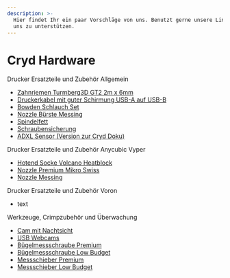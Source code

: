 ```yaml
---
description: >-
  Hier findet Ihr ein paar Vorschläge von uns. Benutzt gerne unsere Links, um
  uns zu unterstützen.
---
```


# Cryd Hardware

Drucker Ersatzteile und Zubehör Allgemein&#x20;

* [Zahnriemen Turmberg3D GT2 2m x 6mm](https://amzn.to/3MQLdDS)
* [Druckerkabel mit guter Schirmung USB-A auf USB-B](https://amzn.to/3UyPMax)
* [Bowden Schlauch Set](https://amzn.to/3BNtk4G)
* [Nozzle Bürste Messing](https://amzn.to/3MQLEhu)
* [Spindelfett](https://amzn.to/3UwNrN4)
* [Schraubensicherung](https://amzn.to/3dIOBo4)
* [ADXL Sensor (Version zur Cryd Doku)](https://arduino-projekte.info/produkt/gy-291-adxl345-3-achsen-gyroskop-beschleunigungssensor/)

Drucker Ersatzteile und Zubehör Anycubic Vyper

* [Hotend Socke Volcano Heatblock ](https://amzn.to/3wE0xy0)
* [Nozzle Premium Mikro Swiss](https://amzn.to/3UDAJw9)
* [Nozzle Messing](https://amzn.to/3LKERVC)

Drucker Ersatzteile und Zubehör Voron

* text

Werkzeuge, Crimpzubehör und Überwachung

* [Cam mit Nachtsicht](https://amzn.to/3fiilZs)
* [USB Webcams](https://amzn.to/3dCIVw9)
* [Bügelmessschraube Premium](https://amzn.to/3SzbbOK)
* [Bügelmessschraube Low Budget](https://amzn.to/3xSPDVA)
* [Messschieber Premium](https://amzn.to/3fmNvPD)
* [Messschieber Low Budget](https://amzn.to/3SC4ITv)
